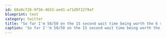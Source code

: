 ```yaml
---
id: 68a8cf26-9f56-4653-aed1-a71d9f1279af
blueprint: text
category: twitter
title: "So far I'm 50/50 on the 15 second wait time being worth the 6 second clip. #tryingNotToBeAHater"
caption: 'So far I''m 50/50 on the 15 second wait time being worth the 6 second clip. <span class="hashtag hashtag_local">#<a href="http://tweettemp.darylchymko.ca/?tag=tryingnottobeahater">tryingNotToBeAHater</a>'
---
```

